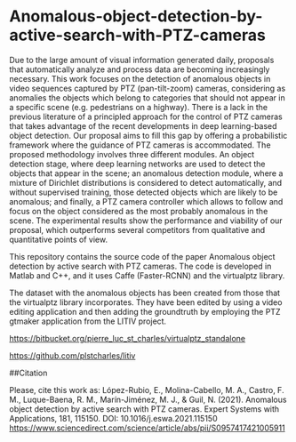 # Anomalous-object-detection-by-active-search-with-PTZ-cameras

Due to the large amount of visual information generated daily, proposals that automatically analyze and process data are becoming increasingly necessary. This work focuses on the detection of anomalous objects in video sequences captured by PTZ (pan-tilt-zoom) cameras, considering as anomalies the objects which belong to categories that should not appear in a specific scene (e.g. pedestrians on a highway). There is a lack in the previous literature of a principled approach for the control of PTZ cameras that takes advantage of the recent developments in deep learning-based object detection. Our proposal aims to fill this gap by offering a probabilistic framework where the guidance of PTZ cameras is accommodated. The proposed methodology involves three different modules. An object detection stage, where deep learning networks are used to detect the objects that appear in the scene; an anomalous detection module, where a mixture of Dirichlet distributions is considered to detect automatically, and without supervised training, those detected objects which are likely to be anomalous; and finally, a PTZ camera controller which allows to follow and focus on the object considered as the most probably anomalous in the scene. The experimental results show the performance and viability of our proposal, which outperforms several competitors from qualitative and quantitative points of view. 

This repository contains the source code of the paper Anomalous object detection by active search with PTZ cameras. The code is developed in Matlab and C++, and it uses Caffe (Faster-RCNN) and the virtualptz library.

The dataset with the anomalous objects has been created from those that the virtualptz library incorporates. They have been edited by using a video editing application and then adding the groundtruth by employing the PTZ gtmaker application from the LITIV project.

https://bitbucket.org/pierre_luc_st_charles/virtualptz_standalone

https://github.com/plstcharles/litiv

##Citation

Please, cite this work as:
López-Rubio, E., Molina-Cabello, M. A., Castro, F. M., Luque-Baena, R. M., Marín-Jiménez, M. J., & Guil, N. (2021). Anomalous object detection by active search with PTZ cameras. Expert Systems with Applications, 181, 115150. 
DOI: 10.1016/j.eswa.2021.115150
https://www.sciencedirect.com/science/article/abs/pii/S0957417421005911
